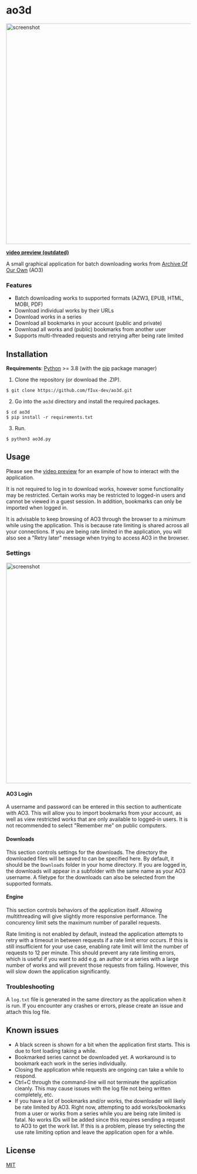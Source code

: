 # ao3d
<img src="https://user-images.githubusercontent.com/96564770/147402142-b44336ea-278f-49c3-83cc-9d97ad115688.png" alt="screenshot" width="600">

**[video preview (outdated)](https://imgur.com/a/mhInPfK)**

A small graphical application for batch downloading works from [Archive Of Our Own](https://archiveofourown.org/) (AO3)

### Features
* Batch downloading works to supported formats (AZW3, EPUB, HTML, 
MOBI, PDF)
* Download individual works by their URLs
* Download works in a series
* Download all bookmarks in your account (public and private)
* Download all works and (public) bookmarks from another user
* Supports multi-threaded requests and retrying after being rate limited


## Installation
**Requirements**: [Python](https://www.python.org/) >= 3.8 (with the [pip](https://pypi.org/project/pip/) package manager)

1. Clone the repository (or download the .ZIP).
```
$ git clone https://github.com/fIux-dev/ao3d.git
```
2. Go into the `ao3d` directory and install the required packages.
```
$ cd ao3d
$ pip install -r requirements.txt
```
3. Run.
```
$ python3 ao3d.py
```

## Usage
Please see the [video preview](https://imgur.com/a/mhInPfK) for an example of how to interact with the application.

It is not required to log in to download works, however some functionality may be restricted. Certain works may be 
restricted to logged-in users and cannot be viewed in a guest session. In addition, bookmarks can only be imported
when logged in.

It is advisable to keep browsing of AO3 through the browser to a minimum while using the application. This is because
rate limiting is shared across all your connections. If you are being rate limited in the application, you will also
see a "Retry later" message when trying to access AO3 in the browser.

### Settings

<img src="https://user-images.githubusercontent.com/96564770/147402186-7a79905a-74cc-4d03-870a-56aa44ff2059.png" alt="screenshot" width="600">

#### AO3 Login
A username and password can be entered in this section to authenticate with AO3. This will allow you to import
bookmarks from your account, as well as view restricted works that are only available to logged-in users.
It is not recommended to select "Remember me" on public computers.

#### Downloads
This section controls settings for the downloads. The directory the downloaded files will be saved to can be
specified here. By default, it should be the `Downloads` folder in your home directory. If you are logged in,
the downloads will appear in a subfolder with the same name as your AO3 username. A filetype for the downloads
can also be selected from the supported formats.

#### Engine
This section controls behaviors of the application itself. Allowing multithreading will give slightly more
responsive performance. The concurency limit sets the maximum number of parallel requests.

Rate limiting is not enabled by default, instead the application attempts to retry with a timeout in between
requests if a rate limit error occurs. If this is still insufficient for your use case, enabling rate limit will 
limit the number of requests to 12 per minute. This should prevent any rate limiting errors, which is useful if you
want to add e.g. an author or a series with a large number of works and will prevent those requests from failing.
However, this will slow down the application significantly.

### Troubleshooting
A `log.txt` file is generated in the same directory as the application when it is run. If you encounter any crashes 
or errors, please create an issue and attach this log file.

## Known issues
* A black screen is shown for a bit when the application first starts. This is due to font loading taking a while.
* Bookmarked series cannot be downloaded yet. A workaround is to bookmark each 
work in the series individually.
* Closing the application while requests are ongoing can take a while to respond.
* Ctrl+C through the command-line will not terminate the application cleanly. This may cause issues with the log
file not being written completely, etc.
* If you have a lot of bookmarks and/or works, the downloader will likely be rate limited by AO3. Right now, 
attempting to add works/bookmarks from a user or works from a series while you are being rate limited is fatal.
No works IDs will be added since this requires sending a request to AO3 to get the work list. If this is a problem,
please try selecting the use rate limiting option and leave the application open for a while.

## License

[MIT](https://choosealicense.com/licenses/mit/)
